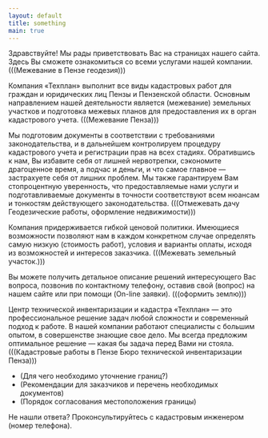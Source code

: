 ```yaml
---
layout: default
title: something
main: true
---
```


Здравствуйте! Мы рады приветствовать Вас на страницах нашего сайта. Здесь Вы сможете ознакомиться со всеми услугами нашей компании. (((Межевание в Пензе геодезия)))

Компания «Техплан» выполнит все виды кадастровых работ для граждан и юридических лиц Пензы и Пензенской области. Основным направлением нашей деятельности является (межевание) земельных участков и подготовка межевых планов для предоставления их в орган кадастрового учета. (((Межевание Пенза)))

Мы подготовим документы в соответствии с требованиями законодательства, и в дальнейшем контролируем процедуру кадастрового учета и регистрации прав на всех стадиях. Обратившись к нам, Вы избавите себя от лишней нервотрепки, сэкономите драгоценное время, а подчас и деньги, и что самое главное — застрахуете себя от лишних проблем. Мы также гарантируем Вам стопроцентную уверенность, что предоставляемые нами услуги и подготавливаемые документы в точности соответствуют всем нюансам и тонкостям действующего законодательства. (((Отмежевать дачу Геодезические работы, оформление недвижимости)))

Компания придерживается гибкой ценовой политики. Имеющиеся возможности позволяют нам в каждом конкретном случае определять самую низкую (стоимость работ), условия и варианты оплаты, исходя из возможностей и интересов заказчика. (((Межевать земельный участок.)))

Вы можете получить детальное описание решений интересующего Вас вопроса, позвонив по контактному телефону, оставив свой (вопрос) на нашем сайте или при помощи (On-line заявки). (((оформить землю)))

Центр технической инвентаризации и кадастра «Техплан» — это профессиональное решение задач любой сложности и современный подход к работе. В нашей компании работают специалисты с большим опытом, в совершенстве знающие свое дело. Мы всегда предложим оптимальное решение — какая бы задача перед Вами ни стояла. (((Кадастровые работы в Пензе Бюро технической инвентаризации Пенза)))

* (Для чего необходимо уточнение границ?)
* (Рекомендации для заказчиков и перечень необходимых документов)
* (Порядок согласования местоположения границы)

Не нашли ответа? Проконсультируйтесь с кадастровым инженером (номер телефона).

